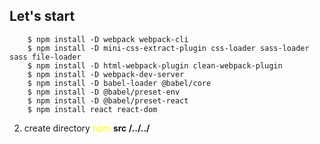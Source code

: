 ## Let's start
        $ npm install -D webpack webpack-cli
        $ npm install -D mini-css-extract-plugin css-loader sass-loader sass file-loader
        $ npm install -D html-webpack-plugin clean-webpack-plugin 
        $ npm install -D webpack-dev-server
        $ npm install -D babel-loader @babel/core
        $ npm install -D @babel/preset-env 
        $ npm install -D @babel/preset-react
        $ npm install react react-dom

2. create directory <span style="color:yellow">npm</span> **src /../../** <br>




